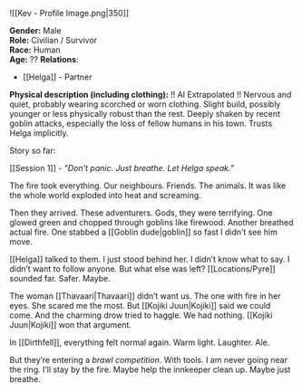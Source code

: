 ![[Kev - Profile Image.png|350]]

**Gender:** Male  
**Role:** Civilian / Survivor  
**Race:** Human  
**Age:** ??
**Relations**: 
- [[Helga]] - Partner

**Physical description (including clothing):**  !! AI Extrapolated !!
Nervous and quiet, probably wearing scorched or worn clothing. Slight build, possibly younger or less physically robust than the rest. Deeply shaken by recent goblin attacks, especially the loss of fellow humans in his town. Trusts Helga implicitly.

Story so far:

[[Session 1]] - _"Don’t panic. Just breathe. Let Helga speak."_

The fire took everything. Our neighbours. Friends. The animals. It was like the whole world exploded into heat and screaming.

Then they arrived. These adventurers. Gods, they were terrifying. One glowed green and chopped through goblins like firewood. Another breathed actual fire. One stabbed a [[Goblin dude|goblin]] so fast I didn’t see him move.

[[Helga]] talked to them. I just stood behind her. I didn’t know what to say. I didn’t want to follow anyone. But what else was left? [[Locations/Pyre]] sounded far. Safer. Maybe.

The woman [[Thavaari|Thavaari]] didn’t want us. The one with fire in her eyes. She scared me the most. But [[Kojiki Juun|Kojiki]] said we could come. And the charming drow tried to haggle. We had nothing. [[Kojiki Juun|Kojiki]] won that argument.

In [[Dirthfell]], everything felt normal again. Warm light. Laughter. Ale.

But they’re entering a _brawl competition_. With tools. I am never going near the ring. I’ll stay by the fire. Maybe help the innkeeper clean up. Maybe just breathe.